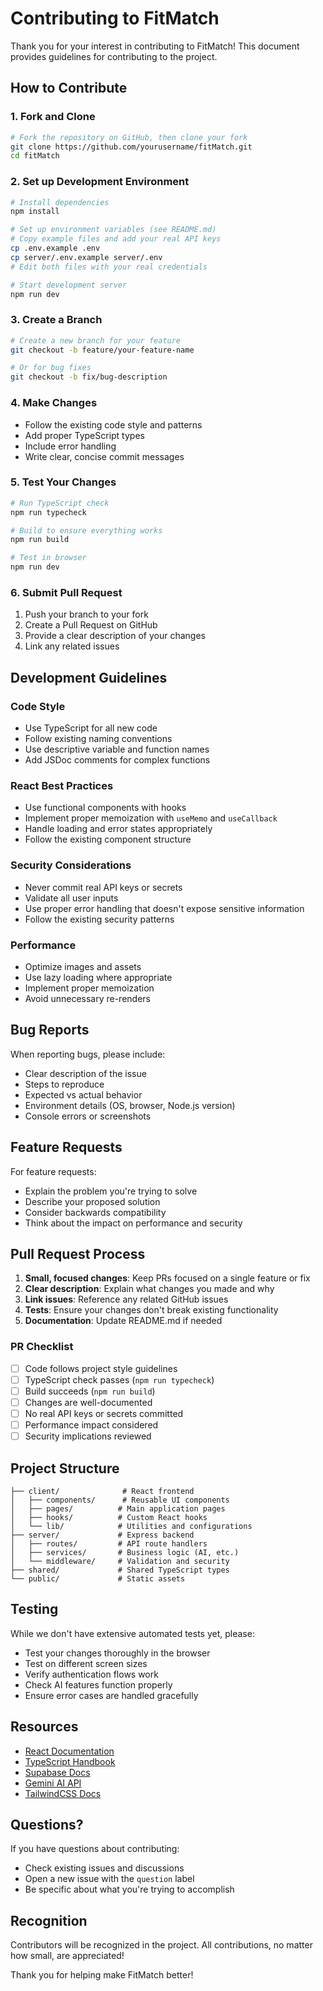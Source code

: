 # Contributing to FitMatch

Thank you for your interest in contributing to FitMatch! This document provides guidelines for contributing to the project.

## How to Contribute

### 1. Fork and Clone

```bash
# Fork the repository on GitHub, then clone your fork
git clone https://github.com/yourusername/fitMatch.git
cd fitMatch
```

### 2. Set up Development Environment

```bash
# Install dependencies
npm install

# Set up environment variables (see README.md)
# Copy example files and add your real API keys
cp .env.example .env
cp server/.env.example server/.env
# Edit both files with your real credentials

# Start development server
npm run dev
```

### 3. Create a Branch

```bash
# Create a new branch for your feature
git checkout -b feature/your-feature-name

# Or for bug fixes
git checkout -b fix/bug-description
```

### 4. Make Changes

- Follow the existing code style and patterns
- Add proper TypeScript types
- Include error handling
- Write clear, concise commit messages

### 5. Test Your Changes

```bash
# Run TypeScript check
npm run typecheck

# Build to ensure everything works
npm run build

# Test in browser
npm run dev
```

### 6. Submit Pull Request

1. Push your branch to your fork
2. Create a Pull Request on GitHub
3. Provide a clear description of your changes
4. Link any related issues

## Development Guidelines

### Code Style

- Use TypeScript for all new code
- Follow existing naming conventions
- Use descriptive variable and function names
- Add JSDoc comments for complex functions

### React Best Practices

- Use functional components with hooks
- Implement proper memoization with `useMemo` and `useCallback`
- Handle loading and error states appropriately
- Follow the existing component structure

### Security Considerations

- Never commit real API keys or secrets
- Validate all user inputs
- Use proper error handling that doesn't expose sensitive information
- Follow the existing security patterns

### Performance

- Optimize images and assets
- Use lazy loading where appropriate
- Implement proper memoization
- Avoid unnecessary re-renders

## Bug Reports

When reporting bugs, please include:

- Clear description of the issue
- Steps to reproduce
- Expected vs actual behavior
- Environment details (OS, browser, Node.js version)
- Console errors or screenshots

## Feature Requests

For feature requests:

- Explain the problem you're trying to solve
- Describe your proposed solution
- Consider backwards compatibility
- Think about the impact on performance and security

## Pull Request Process

1. **Small, focused changes**: Keep PRs focused on a single feature or fix
2. **Clear description**: Explain what changes you made and why
3. **Link issues**: Reference any related GitHub issues
4. **Tests**: Ensure your changes don't break existing functionality
5. **Documentation**: Update README.md if needed

### PR Checklist

- [ ] Code follows project style guidelines
- [ ] TypeScript check passes (`npm run typecheck`)
- [ ] Build succeeds (`npm run build`)
- [ ] Changes are well-documented
- [ ] No real API keys or secrets committed
- [ ] Performance impact considered
- [ ] Security implications reviewed

## Project Structure

```
├── client/              # React frontend
│   ├── components/      # Reusable UI components
│   ├── pages/          # Main application pages
│   ├── hooks/          # Custom React hooks
│   └── lib/            # Utilities and configurations
├── server/             # Express backend
│   ├── routes/         # API route handlers
│   ├── services/       # Business logic (AI, etc.)
│   └── middleware/     # Validation and security
├── shared/             # Shared TypeScript types
└── public/             # Static assets
```

## Testing

While we don't have extensive automated tests yet, please:

- Test your changes thoroughly in the browser
- Test on different screen sizes
- Verify authentication flows work
- Check AI features function properly
- Ensure error cases are handled gracefully

## Resources

- [React Documentation](https://react.dev/)
- [TypeScript Handbook](https://www.typescriptlang.org/docs/)
- [Supabase Docs](https://supabase.com/docs)
- [Gemini AI API](https://ai.google.dev/docs)
- [TailwindCSS Docs](https://tailwindcss.com/docs)

## Questions?

If you have questions about contributing:

- Check existing issues and discussions
- Open a new issue with the `question` label
- Be specific about what you're trying to accomplish

## Recognition

Contributors will be recognized in the project. All contributions, no matter how small, are appreciated!

Thank you for helping make FitMatch better!
